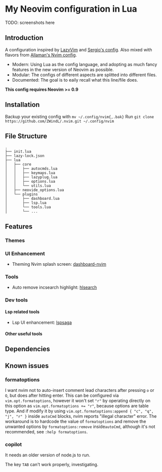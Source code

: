 # My Neovim configuration in Lua

TODO: screenshots here

## Introduction
A configuration inspired by [LazyVim](https://github.com/LazyVim/LazyVim) and [Sergio's config](https://bitbucket.org/sergio/mylazy-nvim).
Also mixed with flavors from [Allaman's Nvim config](https://github.com/Allaman/nvim/tree/main).

- Modern: Using Lua as the config language, and adopting as much fancy features in the new version of Neovim as possible.
- Modular: The configs of different aspects are splitted into different files.
- Documented: The goal is to eaily recall what this line/file does.

**This config requires Neovim >= 0.9**

## Installation
Backup your existing config with `mv ~/.config/nvim{,.bak}`
Run `git clone https://github.com/ZWindL/.nvim.git ~/.config/nvim`

## File Structure
```
.
├── init.lua
├── lazy-lock.json
├── lua
│   ├── core
│   │   ├── autocmds.lua
│   │   ├── keymaps.lua
│   │   ├── lazyplug.lua
│   │   ├── options.lua
│   │   └── utils.lua
│   ├── neovide_options.lua
│   └── plugins
│       ├── dashboard.lua
│       ├── lsp.lua
│       └── tools.lua
│       └── ...
```

## Features
### Themes

### UI Enhancement
- Theming Nvim splash screen: [dashboard-nvim](https://github.com/nvimdev/dashboard-nvim)

### Tools
- Auto remove incsearch highlight: [hlsearch](github.com/nvimdev/hlsearch.nvim)

### Dev tools
#### Lsp related tools
- Lsp UI enhancement: [lspsaga](https://github.com/nvimdev/lspsaga.nvim)

#### Other useful tools

## Dependencies

## Known issues
### formatoptions
I want nvim not to auto-insert comment lead characters after pressing `o` or `O`, but does after hitting enter.
This can be configured via `vim.opt.formatoptions`, however it won't set `"r"` by operating directly on this
option as `vim.opt.formatoptions += "r"`, because options are table type. And if modify it by using
`vim.opt.formatoptions:append { "c", "q", "j", "r" }` inside `autoCmd` blocks, nvim reports "illegal character"
error. The workaround is to hardcode the value of `formatoptions` and remove the unwanted options by
`formatoptions:remove` inside`autoCmd`, although it's not recommended, see `:help formatoptions`.

### copilot
It needs an older version of node.js to run.

The key `TAB` can't work properly, investigating.

